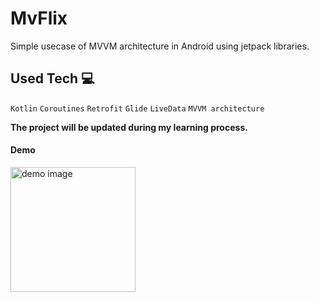 
# MvFlix

Simple usecase of MVVM architecture in Android using jetpack libraries.

## Used Tech 💻
``Kotlin`` ``Coroutines`` ``Retrofit`` ``Glide`` ``LiveData`` ``MVVM architecture``

**The project will be updated during my learning process.**

#### Demo
<img src=https://github.com/mohammadnr2817/MvFlix/blob/master/Screenshot.png alt="demo image" width="200" >
